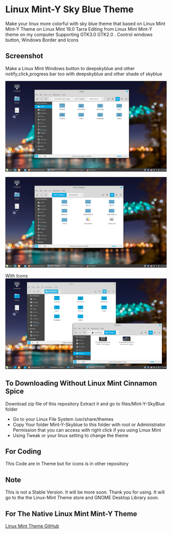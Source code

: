 # Linux Mint-Y Sky Blue Theme

Make your linux more colorful with sky blue theme that based on Linux Mint Mint-Y Theme on Linux Mint 19.0 Tarra
Editing from Linux Mint Mint-Y theme on my computer Supporting GTK3.0 GTK2.0 . Control windows button, Windows Border and Icons

## Screenshot

Make a Linux Mint Windows button to deepskyblue and other notify,click,progress bar too
with deepskyblue and other shade of skyblue

![Screenshot1](ReadmePhoto/Wallpaper.png)

![Screenshot2](ReadmePhoto/Screenshot2.png)

With Icons
![Screenshot3](ReadmePhoto/Screenshot3.png)

## To Downloading Without Linux Mint Cinnamon Spice
Download zip file of this repository  Extract it and go to files/Mint-Y-SkyBlue folder
* Go to your Linux File System /usr/share/themes
* Copy Your folder Mint-Y-Skyblue to this folder with root or Administrator Permission that you can access with right click if you using Linux Mint
* Using Tweak or your linux setting to change the theme

## For Coding

This Code are in Theme but for icons is in other repository

## Note

This is not a Stable Version. It will be more soon. Thank you for using. It will go to the the Linux-Mint Theme store and GNOME Desktop Library soon.

## For The Native Linux Mint Mint-Y Theme

[Linux Mint Theme GitHub](https://github.com/linuxmint/mint-themes)
